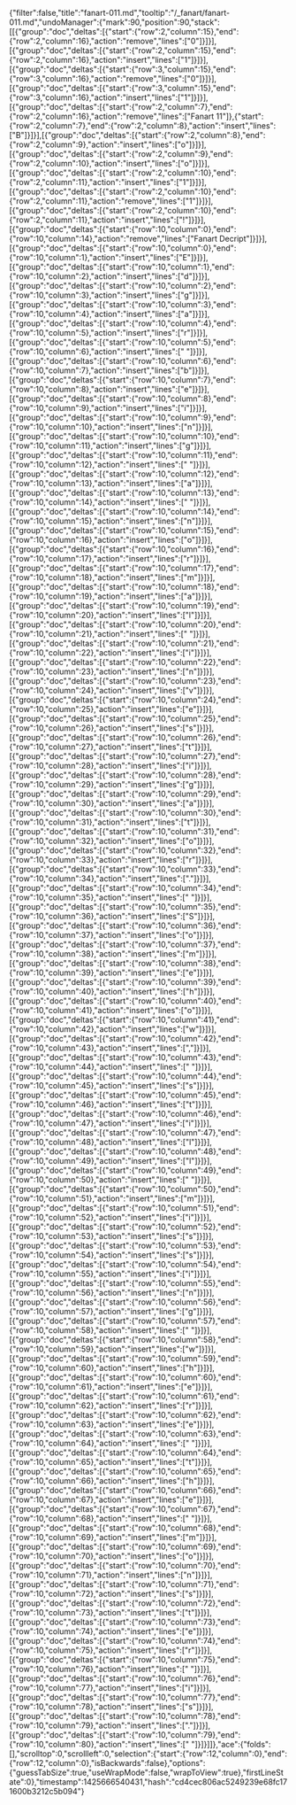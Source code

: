 {"filter":false,"title":"fanart-011.md","tooltip":"/_fanart/fanart-011.md","undoManager":{"mark":90,"position":90,"stack":[[{"group":"doc","deltas":[{"start":{"row":2,"column":15},"end":{"row":2,"column":16},"action":"remove","lines":["0"]}]}],[{"group":"doc","deltas":[{"start":{"row":2,"column":15},"end":{"row":2,"column":16},"action":"insert","lines":["1"]}]}],[{"group":"doc","deltas":[{"start":{"row":3,"column":15},"end":{"row":3,"column":16},"action":"remove","lines":["0"]}]}],[{"group":"doc","deltas":[{"start":{"row":3,"column":15},"end":{"row":3,"column":16},"action":"insert","lines":["1"]}]}],[{"group":"doc","deltas":[{"start":{"row":2,"column":7},"end":{"row":2,"column":16},"action":"remove","lines":["Fanart 11"]},{"start":{"row":2,"column":7},"end":{"row":2,"column":8},"action":"insert","lines":["B"]}]}],[{"group":"doc","deltas":[{"start":{"row":2,"column":8},"end":{"row":2,"column":9},"action":"insert","lines":["o"]}]}],[{"group":"doc","deltas":[{"start":{"row":2,"column":9},"end":{"row":2,"column":10},"action":"insert","lines":["o"]}]}],[{"group":"doc","deltas":[{"start":{"row":2,"column":10},"end":{"row":2,"column":11},"action":"insert","lines":["1"]}]}],[{"group":"doc","deltas":[{"start":{"row":2,"column":10},"end":{"row":2,"column":11},"action":"remove","lines":["1"]}]}],[{"group":"doc","deltas":[{"start":{"row":2,"column":10},"end":{"row":2,"column":11},"action":"insert","lines":["!"]}]}],[{"group":"doc","deltas":[{"start":{"row":10,"column":0},"end":{"row":10,"column":14},"action":"remove","lines":["Fanart Decript"]}]}],[{"group":"doc","deltas":[{"start":{"row":10,"column":0},"end":{"row":10,"column":1},"action":"insert","lines":["E"]}]}],[{"group":"doc","deltas":[{"start":{"row":10,"column":1},"end":{"row":10,"column":2},"action":"insert","lines":["d"]}]}],[{"group":"doc","deltas":[{"start":{"row":10,"column":2},"end":{"row":10,"column":3},"action":"insert","lines":["g"]}]}],[{"group":"doc","deltas":[{"start":{"row":10,"column":3},"end":{"row":10,"column":4},"action":"insert","lines":["a"]}]}],[{"group":"doc","deltas":[{"start":{"row":10,"column":4},"end":{"row":10,"column":5},"action":"insert","lines":["r"]}]}],[{"group":"doc","deltas":[{"start":{"row":10,"column":5},"end":{"row":10,"column":6},"action":"insert","lines":[" "]}]}],[{"group":"doc","deltas":[{"start":{"row":10,"column":6},"end":{"row":10,"column":7},"action":"insert","lines":["b"]}]}],[{"group":"doc","deltas":[{"start":{"row":10,"column":7},"end":{"row":10,"column":8},"action":"insert","lines":["e"]}]}],[{"group":"doc","deltas":[{"start":{"row":10,"column":8},"end":{"row":10,"column":9},"action":"insert","lines":["i"]}]}],[{"group":"doc","deltas":[{"start":{"row":10,"column":9},"end":{"row":10,"column":10},"action":"insert","lines":["n"]}]}],[{"group":"doc","deltas":[{"start":{"row":10,"column":10},"end":{"row":10,"column":11},"action":"insert","lines":["g"]}]}],[{"group":"doc","deltas":[{"start":{"row":10,"column":11},"end":{"row":10,"column":12},"action":"insert","lines":[" "]}]}],[{"group":"doc","deltas":[{"start":{"row":10,"column":12},"end":{"row":10,"column":13},"action":"insert","lines":["a"]}]}],[{"group":"doc","deltas":[{"start":{"row":10,"column":13},"end":{"row":10,"column":14},"action":"insert","lines":[" "]}]}],[{"group":"doc","deltas":[{"start":{"row":10,"column":14},"end":{"row":10,"column":15},"action":"insert","lines":["n"]}]}],[{"group":"doc","deltas":[{"start":{"row":10,"column":15},"end":{"row":10,"column":16},"action":"insert","lines":["o"]}]}],[{"group":"doc","deltas":[{"start":{"row":10,"column":16},"end":{"row":10,"column":17},"action":"insert","lines":["r"]}]}],[{"group":"doc","deltas":[{"start":{"row":10,"column":17},"end":{"row":10,"column":18},"action":"insert","lines":["m"]}]}],[{"group":"doc","deltas":[{"start":{"row":10,"column":18},"end":{"row":10,"column":19},"action":"insert","lines":["a"]}]}],[{"group":"doc","deltas":[{"start":{"row":10,"column":19},"end":{"row":10,"column":20},"action":"insert","lines":["l"]}]}],[{"group":"doc","deltas":[{"start":{"row":10,"column":20},"end":{"row":10,"column":21},"action":"insert","lines":[" "]}]}],[{"group":"doc","deltas":[{"start":{"row":10,"column":21},"end":{"row":10,"column":22},"action":"insert","lines":["i"]}]}],[{"group":"doc","deltas":[{"start":{"row":10,"column":22},"end":{"row":10,"column":23},"action":"insert","lines":["n"]}]}],[{"group":"doc","deltas":[{"start":{"row":10,"column":23},"end":{"row":10,"column":24},"action":"insert","lines":["v"]}]}],[{"group":"doc","deltas":[{"start":{"row":10,"column":24},"end":{"row":10,"column":25},"action":"insert","lines":["e"]}]}],[{"group":"doc","deltas":[{"start":{"row":10,"column":25},"end":{"row":10,"column":26},"action":"insert","lines":["s"]}]}],[{"group":"doc","deltas":[{"start":{"row":10,"column":26},"end":{"row":10,"column":27},"action":"insert","lines":["t"]}]}],[{"group":"doc","deltas":[{"start":{"row":10,"column":27},"end":{"row":10,"column":28},"action":"insert","lines":["i"]}]}],[{"group":"doc","deltas":[{"start":{"row":10,"column":28},"end":{"row":10,"column":29},"action":"insert","lines":["g"]}]}],[{"group":"doc","deltas":[{"start":{"row":10,"column":29},"end":{"row":10,"column":30},"action":"insert","lines":["a"]}]}],[{"group":"doc","deltas":[{"start":{"row":10,"column":30},"end":{"row":10,"column":31},"action":"insert","lines":["t"]}]}],[{"group":"doc","deltas":[{"start":{"row":10,"column":31},"end":{"row":10,"column":32},"action":"insert","lines":["o"]}]}],[{"group":"doc","deltas":[{"start":{"row":10,"column":32},"end":{"row":10,"column":33},"action":"insert","lines":["r"]}]}],[{"group":"doc","deltas":[{"start":{"row":10,"column":33},"end":{"row":10,"column":34},"action":"insert","lines":["."]}]}],[{"group":"doc","deltas":[{"start":{"row":10,"column":34},"end":{"row":10,"column":35},"action":"insert","lines":[" "]}]}],[{"group":"doc","deltas":[{"start":{"row":10,"column":35},"end":{"row":10,"column":36},"action":"insert","lines":["S"]}]}],[{"group":"doc","deltas":[{"start":{"row":10,"column":36},"end":{"row":10,"column":37},"action":"insert","lines":["o"]}]}],[{"group":"doc","deltas":[{"start":{"row":10,"column":37},"end":{"row":10,"column":38},"action":"insert","lines":["m"]}]}],[{"group":"doc","deltas":[{"start":{"row":10,"column":38},"end":{"row":10,"column":39},"action":"insert","lines":["e"]}]}],[{"group":"doc","deltas":[{"start":{"row":10,"column":39},"end":{"row":10,"column":40},"action":"insert","lines":["h"]}]}],[{"group":"doc","deltas":[{"start":{"row":10,"column":40},"end":{"row":10,"column":41},"action":"insert","lines":["o"]}]}],[{"group":"doc","deltas":[{"start":{"row":10,"column":41},"end":{"row":10,"column":42},"action":"insert","lines":["w"]}]}],[{"group":"doc","deltas":[{"start":{"row":10,"column":42},"end":{"row":10,"column":43},"action":"insert","lines":[","]}]}],[{"group":"doc","deltas":[{"start":{"row":10,"column":43},"end":{"row":10,"column":44},"action":"insert","lines":[" "]}]}],[{"group":"doc","deltas":[{"start":{"row":10,"column":44},"end":{"row":10,"column":45},"action":"insert","lines":["s"]}]}],[{"group":"doc","deltas":[{"start":{"row":10,"column":45},"end":{"row":10,"column":46},"action":"insert","lines":["t"]}]}],[{"group":"doc","deltas":[{"start":{"row":10,"column":46},"end":{"row":10,"column":47},"action":"insert","lines":["i"]}]}],[{"group":"doc","deltas":[{"start":{"row":10,"column":47},"end":{"row":10,"column":48},"action":"insert","lines":["l"]}]}],[{"group":"doc","deltas":[{"start":{"row":10,"column":48},"end":{"row":10,"column":49},"action":"insert","lines":["l"]}]}],[{"group":"doc","deltas":[{"start":{"row":10,"column":49},"end":{"row":10,"column":50},"action":"insert","lines":[" "]}]}],[{"group":"doc","deltas":[{"start":{"row":10,"column":50},"end":{"row":10,"column":51},"action":"insert","lines":["m"]}]}],[{"group":"doc","deltas":[{"start":{"row":10,"column":51},"end":{"row":10,"column":52},"action":"insert","lines":["i"]}]}],[{"group":"doc","deltas":[{"start":{"row":10,"column":52},"end":{"row":10,"column":53},"action":"insert","lines":["s"]}]}],[{"group":"doc","deltas":[{"start":{"row":10,"column":53},"end":{"row":10,"column":54},"action":"insert","lines":["s"]}]}],[{"group":"doc","deltas":[{"start":{"row":10,"column":54},"end":{"row":10,"column":55},"action":"insert","lines":["i"]}]}],[{"group":"doc","deltas":[{"start":{"row":10,"column":55},"end":{"row":10,"column":56},"action":"insert","lines":["n"]}]}],[{"group":"doc","deltas":[{"start":{"row":10,"column":56},"end":{"row":10,"column":57},"action":"insert","lines":["g"]}]}],[{"group":"doc","deltas":[{"start":{"row":10,"column":57},"end":{"row":10,"column":58},"action":"insert","lines":[" "]}]}],[{"group":"doc","deltas":[{"start":{"row":10,"column":58},"end":{"row":10,"column":59},"action":"insert","lines":["w"]}]}],[{"group":"doc","deltas":[{"start":{"row":10,"column":59},"end":{"row":10,"column":60},"action":"insert","lines":["h"]}]}],[{"group":"doc","deltas":[{"start":{"row":10,"column":60},"end":{"row":10,"column":61},"action":"insert","lines":["e"]}]}],[{"group":"doc","deltas":[{"start":{"row":10,"column":61},"end":{"row":10,"column":62},"action":"insert","lines":["r"]}]}],[{"group":"doc","deltas":[{"start":{"row":10,"column":62},"end":{"row":10,"column":63},"action":"insert","lines":["e"]}]}],[{"group":"doc","deltas":[{"start":{"row":10,"column":63},"end":{"row":10,"column":64},"action":"insert","lines":[" "]}]}],[{"group":"doc","deltas":[{"start":{"row":10,"column":64},"end":{"row":10,"column":65},"action":"insert","lines":["t"]}]}],[{"group":"doc","deltas":[{"start":{"row":10,"column":65},"end":{"row":10,"column":66},"action":"insert","lines":["h"]}]}],[{"group":"doc","deltas":[{"start":{"row":10,"column":66},"end":{"row":10,"column":67},"action":"insert","lines":["e"]}]}],[{"group":"doc","deltas":[{"start":{"row":10,"column":67},"end":{"row":10,"column":68},"action":"insert","lines":[" "]}]}],[{"group":"doc","deltas":[{"start":{"row":10,"column":68},"end":{"row":10,"column":69},"action":"insert","lines":["m"]}]}],[{"group":"doc","deltas":[{"start":{"row":10,"column":69},"end":{"row":10,"column":70},"action":"insert","lines":["o"]}]}],[{"group":"doc","deltas":[{"start":{"row":10,"column":70},"end":{"row":10,"column":71},"action":"insert","lines":["n"]}]}],[{"group":"doc","deltas":[{"start":{"row":10,"column":71},"end":{"row":10,"column":72},"action":"insert","lines":["s"]}]}],[{"group":"doc","deltas":[{"start":{"row":10,"column":72},"end":{"row":10,"column":73},"action":"insert","lines":["t"]}]}],[{"group":"doc","deltas":[{"start":{"row":10,"column":73},"end":{"row":10,"column":74},"action":"insert","lines":["e"]}]}],[{"group":"doc","deltas":[{"start":{"row":10,"column":74},"end":{"row":10,"column":75},"action":"insert","lines":["r"]}]}],[{"group":"doc","deltas":[{"start":{"row":10,"column":75},"end":{"row":10,"column":76},"action":"insert","lines":[" "]}]}],[{"group":"doc","deltas":[{"start":{"row":10,"column":76},"end":{"row":10,"column":77},"action":"insert","lines":["i"]}]}],[{"group":"doc","deltas":[{"start":{"row":10,"column":77},"end":{"row":10,"column":78},"action":"insert","lines":["s"]}]}],[{"group":"doc","deltas":[{"start":{"row":10,"column":78},"end":{"row":10,"column":79},"action":"insert","lines":["."]}]}],[{"group":"doc","deltas":[{"start":{"row":10,"column":79},"end":{"row":10,"column":80},"action":"insert","lines":[" "]}]}]]},"ace":{"folds":[],"scrolltop":0,"scrollleft":0,"selection":{"start":{"row":12,"column":0},"end":{"row":12,"column":0},"isBackwards":false},"options":{"guessTabSize":true,"useWrapMode":false,"wrapToView":true},"firstLineState":0},"timestamp":1425666540431,"hash":"cd4cec806ac5249239e68fc171600b3212c5b094"}